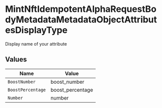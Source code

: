 # MintNftIdempotentAlphaRequestBodyMetadataMetadataObjectAttributesDisplayType

Display name of your attribute


## Values

| Name              | Value             |
| ----------------- | ----------------- |
| `BoostNumber`     | boost_number      |
| `BoostPercentage` | boost_percentage  |
| `Number`          | number            |